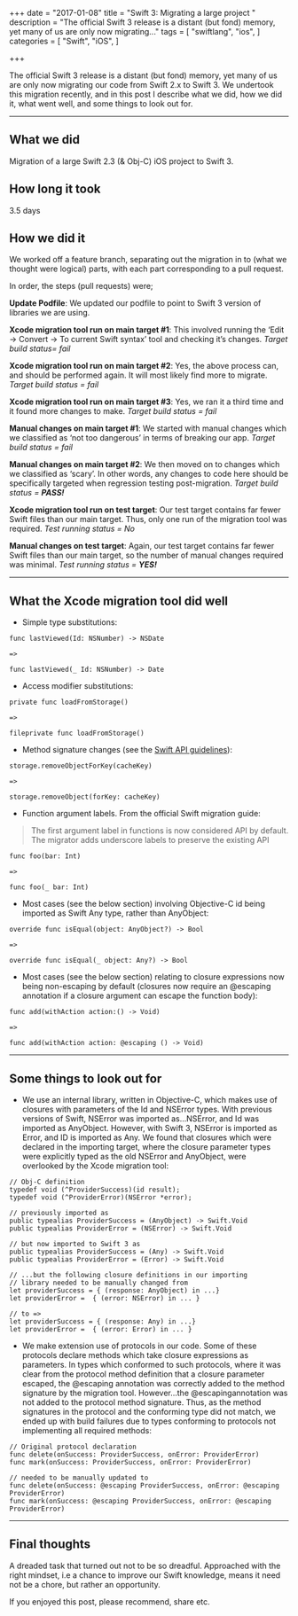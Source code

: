 +++
date = "2017-01-08"
title = "Swift 3: Migrating a large project "
description = "The official Swift 3 release is a distant (but fond) memory, yet many of us are only now migrating..."
tags = [
    "swiftlang",
    "ios",
]
categories = [
    "Swift",
    "iOS",
]

+++

The official Swift 3 release is a distant (but fond) memory, yet many of us are only now migrating our code from Swift 2.x to Swift 3. We undertook this migration recently, and in this post I describe what we did, how we did it, what went well, and some things to look out for.

---

## What we did

Migration of a large Swift 2.3 (& Obj-C) iOS project to Swift 3.

## How long it took

3.5 days

## How we did it

We worked off a feature branch, separating out the migration in to (what we thought were logical) parts, with each part corresponding to a pull request. 

In order, the steps (pull requests) were;

**Update Podfile**: We updated our podfile to point to Swift 3 version of libraries we are using.

**Xcode migration tool run on main target #1**: This involved running the ‘Edit -> Convert -> To current Swift syntax’ tool and checking it’s changes. *Target build status= fail*

**Xcode migration tool run on main target #2**: Yes, the above process can, and should be performed again. It will most likely find more to migrate. *Target build status = fail*

**Xcode migration tool run on main target #3**: Yes, we ran it a third time and it found more changes to make. *Target build status = fail*

**Manual changes on main target #1**: We started with manual changes which we classified as ‘not too dangerous’ in terms of breaking our app. *Target build status = fail*

**Manual changes on main target #2**: We then moved on to changes which we classified as ‘scary’. In other words, any changes to code here should be specifically targeted when regression testing post-migration. *Target build status = **PASS!***

**Xcode migration tool run on test target**: Our test target contains far fewer Swift files than our main target. Thus, only one run of the migration tool was required. *Test running status = No*

**Manual changes on test target**: Again, our test target contains far fewer Swift files than our main target, so the number of manual changes required was minimal. *Test running status = **YES!***

---

## What the Xcode migration tool did well

* Simple type substitutions:

```
func lastViewed(Id: NSNumber) -> NSDate

=>

func lastViewed(_ Id: NSNumber) -> Date

```

* Access modifier substitutions:

```
private func loadFromStorage()

=>

fileprivate func loadFromStorage()
```

* Method signature changes (see the [Swift API guidelines](https://swift.org/documentation/api-design-guidelines/)):

```
storage.removeObjectForKey(cacheKey)

=>

storage.removeObject(forKey: cacheKey)

```

* Function argument labels. From the official Swift migration guide:

> The first argument label in functions is now considered API by default.
> The migrator adds underscore labels to preserve the existing API

```
func foo(bar: Int)

=>

func foo(_ bar: Int)
```

* Most cases (see the below section) involving Objective-C id being imported as Swift Any type, rather than AnyObject:

```
override func isEqual(object: AnyObject?) -> Bool

=>

override func isEqual(_ object: Any?) -> Bool
```

* Most cases (see the below section) relating to closure expressions now being non-escaping by default (closures now require an @escaping annotation if a closure argument can escape the function body):

```
func add(withAction action:() -> Void)

=>

func add(withAction action: @escaping () -> Void)
```

---

## Some things to look out for

* We use an internal library, written in Objective-C, which makes use of closures with parameters of the Id and NSError types. With previous versions of Swift, NSError was imported as…NSError, and Id was imported as AnyObject. However, with Swift 3, NSError is imported as Error, and ID is imported as Any. We found that closures which were declared in the importing target, where the closure parameter types were explicitly typed as the old NSError and AnyObject, were overlooked by the Xcode migration tool:

```
// Obj-C definition
typedef void (^ProviderSuccess)(id result);
typedef void (^ProviderError)(NSError *error);

// previously imported as
public typealias ProviderSuccess = (AnyObject) -> Swift.Void
public typealias ProviderError = (NSError) -> Swift.Void

// but now imported to Swift 3 as
public typealias ProviderSuccess = (Any) -> Swift.Void
public typealias ProviderError = (Error) -> Swift.Void

// ...but the following closure definitions in our importing
// library needed to be manually changed from
let providerSuccess = { (response: AnyObject) in ...}                   
let providerError =  { (error: NSError) in ... }

// to =>
let providerSuccess = { (response: Any) in ...}                 
let providerError =  { (error: Error) in ... }
```

* We make extension use of protocols in our code. Some of these protocols declare methods which take closure expressions as parameters. In types which conformed to such protocols, where it was clear from the protocol method definition that a closure parameter escaped, the @escaping annotation was correctly added to the method signature by the migration tool. However…the @escapingannotation was not added to the protocol method signature. Thus, as the method signatures in the protocol and the conforming type did not match, we ended up with build failures due to types conforming to protocols not implementing all required methods:

```
// Original protocol declaration
func delete(onSuccess: ProviderSuccess, onError: ProviderError)
func mark(onSuccess: ProviderSuccess, onError: ProviderError)

// needed to be manually updated to
func delete(onSuccess: @escaping ProviderSuccess, onError: @escaping ProviderError)
func mark(onSuccess: @escaping ProviderSuccess, onError: @escaping ProviderError)
```

---

## Final thoughts

A dreaded task that turned out not to be so dreadful. Approached with the right mindset, i.e a chance to improve our Swift knowledge, means it need not be a chore, but rather an opportunity. 

If you enjoyed this post, please recommend, share etc.
